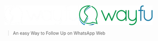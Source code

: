 <div style="text-align:center">

![logo](/assets/logo_white.webp#gh-dark-mode-only)
![logo](/assets/logo.webp#gh-light-mode-only)

</div>

> An easy Way to Follow Up on WhatsApp Web
